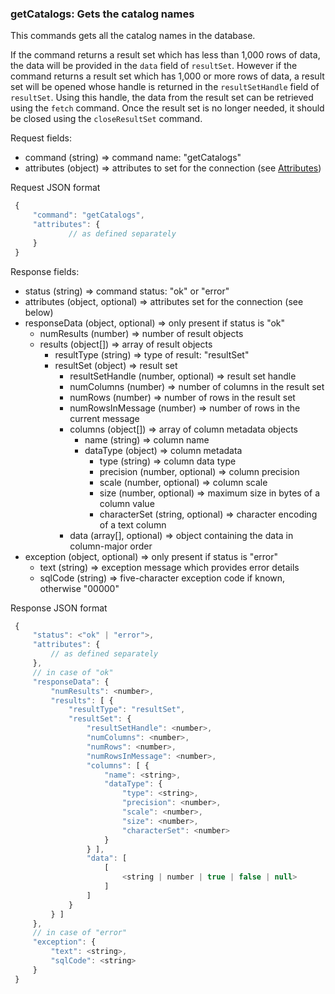 ### getCatalogs: Gets the catalog names

This commands gets all the catalog names in the database.

If the command returns a result set which has less than 1,000 rows of data, the data will be provided in the `data` field of `resultSet`. However if the command returns a result set which has 1,000 or more rows of data, a result set will be opened whose handle is returned in the `resultSetHandle` field of `resultSet`. Using this handle, the data from the result set can be retrieved using the `fetch` command. Once the result set is no longer needed, it should be closed using the `closeResultSet` command.

Request fields:
  * command (string) => command name: "getCatalogs"
  * attributes (object) => attributes to set for the connection (see [Attributes](../WebsocketAPIv2.md#attributes-session-and-database-properties))

Request JSON format
```javascript
 {
     "command": "getCatalogs",
     "attributes": {
             // as defined separately
     }
 }
```

Response fields:
  * status (string) => command status: "ok" or "error"
  * attributes (object, optional) => attributes set for the connection (see below)
  * responseData (object, optional) => only present if status is "ok"
    * numResults (number) => number of result objects
    * results (object[]) => array of result objects
      * resultType (string) => type of result: "resultSet"
      * resultSet (object) => result set
        * resultSetHandle (number, optional) => result set handle
        * numColumns (number) => number of columns in the result set
        * numRows (number) => number of rows in the result set
        * numRowsInMessage (number) => number of rows in the current message
        * columns (object[]) => array of column metadata objects
          * name (string) => column name
          * dataType (object) => column metadata
            * type (string) => column data type
            * precision (number, optional) => column precision
            * scale (number, optional) => column scale
            * size (number, optional) => maximum size in bytes of a column value
            * characterSet (string, optional) => character encoding of a text column
        * data (array[], optional) => object containing the data in column-major order
  * exception (object, optional) =>  only present if status is "error"
    * text (string) => exception message which provides error details
    * sqlCode (string) => five-character exception code if known, otherwise "00000"

Response JSON format
```javascript
 {
     "status": <"ok" | "error">,
     "attributes": {
         // as defined separately
     },
     // in case of "ok"
     "responseData": {
         "numResults": <number>,
         "results": [ {
             "resultType": "resultSet",
             "resultSet": {
                 "resultSetHandle": <number>,
                 "numColumns": <number>,
                 "numRows": <number>,
                 "numRowsInMessage": <number>,
                 "columns": [ {
                     "name": <string>,
                     "dataType": {
                         "type": <string>,
                         "precision": <number>,
                         "scale": <number>,
                         "size": <number>,
                         "characterSet": <number>
                     }
                 } ],
                 "data": [
                     [
                         <string | number | true | false | null>
                     ]
                 ]
             }
         } ]
     },
     // in case of "error"
     "exception": {
         "text": <string>,
         "sqlCode": <string>
     }
 }
```
